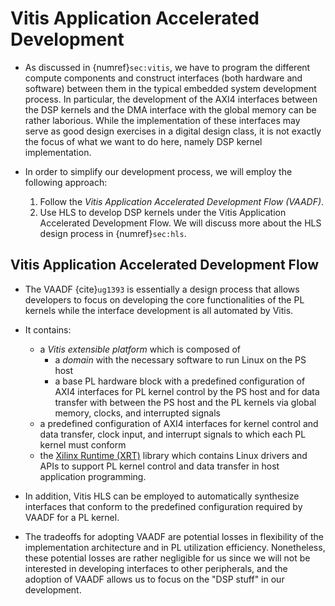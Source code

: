 # Vitis Application Accelerated Development

* As discussed in {numref}`sec:vitis`, we have to program the
  different compute components and construct interfaces (both hardware
  and software) between them in the typical embedded system
  development process. In particular, the development of the AXI4
  interfaces between the DSP kernels and the DMA interface with the
  global memory can be rather laborious. While the implementation of
  these interfaces may serve as good design exercises in a digital
  design class, it is not exactly the focus of what we want to do
  here, namely DSP kernel implementation.

* In order to simplify our development process, we will employ the
  following approach:
  1. Follow the *Vitis Application Accelerated Development Flow (VAADF)*. 
  2. Use HLS to develop DSP kernels under the Vitis Application
     Accelerated Development Flow.  We will discuss more about the HLS
     design process in {numref}`sec:hls`.

## Vitis Application Accelerated Development Flow
* The VAADF {cite}`ug1393` is essentially a design process that allows
  developers to focus on developing the core functionalities of the PL
  kernels while the interface development is all automated by Vitis.

* It contains:
  - a *Vitis extensible platform* which is composed of 
    - a *domain* with the necessary software to run Linux on the PS host
    - a base PL hardware block with a predefined configuration of AXI4
      interfaces for PL kernel control by the PS host and for data
      transfer with between the PS host and the PL kernels via global
      memory, clocks, and interrupted signals
  - a predefined configuration of AXI4 interfaces for kernel control
      and data transfer, clock input, and interrupt signals to which
      each PL kernel must conform
  - the [Xilinx Runtime
    (XRT)](https://xilinx.github.io/XRT/2023.2/html/index.html)
    library which contains Linux drivers and APIs to support PL kernel
    control and data transfer in host application programming.

* In addition, Vitis HLS can be employed to automatically synthesize
  interfaces that conform to the predefined configuration required by
  VAADF for a PL kernel.

* The tradeoffs for adopting VAADF are potential losses in
  flexibility of the implementation architecture and in PL utilization
  efficiency. Nonetheless, these potential losses are rather
  negligible for us since we will not be interested in developing
  interfaces to other peripherals, and the adoption of VAADF allows us
  to focus on the "DSP stuff" in our development. 


